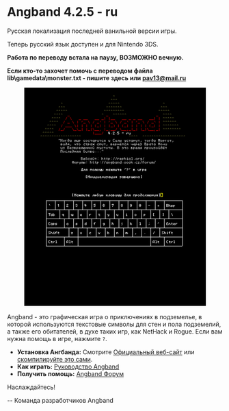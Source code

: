 # Angband 4.2.5 - ru

Русская локализация последней ванильной версии игры.

Теперь русский язык доступен и для Nintendo 3DS. 

**Работа по переводу встала на паузу, ВОЗМОЖНО вечную.**

**Если кто-то захочет помочь с переводом файла lib\gamedata\monster.txt - пишите здесь или pav13@mail.ru**

<p align="center">
<img src="screenshots/title.png" width="425"/>
</p>

Angband - это графическая игра о приключениях в подземелье, в которой 
используются текстовые символы для стен и пола подземелий, а также 
его обитателей, в духе таких игр, как NetHack и Rogue.  Если вам нужна 
помощь в игре, нажмите `?`.

- **Установка Ангбанда:** Смотрите [Официальный веб-сайт](https://angband.github.io/angband/) или [скомпилируйте это сами](https://angband.readthedocs.io/en/latest/hacking/compiling.html).
- **Как играть:** [Руководство Angband](https://angband.readthedocs.io/en/latest/)
- **Получить помощь:** [Angband Форум](http://angband.oook.cz/forum/)

Наслаждайтесь!

-- Команда разработчиков Angband
